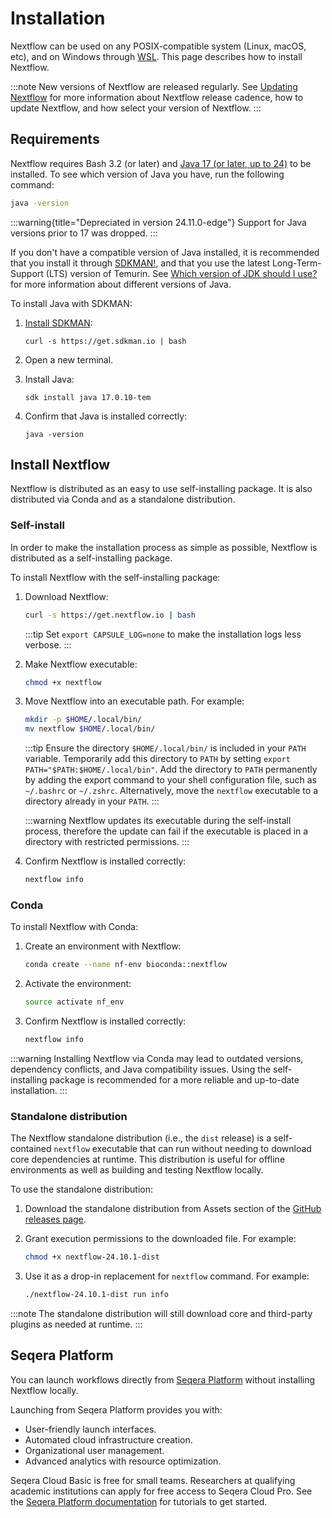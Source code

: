 # Installation

Nextflow can be used on any POSIX-compatible system (Linux, macOS, etc), and on Windows through [WSL](https://en.wikipedia.org/wiki/Windows_Subsystem_for_Linux). This page describes how to install Nextflow.

:::note
New versions of Nextflow are released regularly. See [Updating Nextflow][updating-nextflow] for more information about Nextflow release cadence, how to update Nextflow, and how select your version of Nextflow.
:::

## Requirements

Nextflow requires Bash 3.2 (or later) and [Java 17 (or later, up to 24)](http://www.oracle.com/technetwork/java/javase/downloads/index.html) to be installed. To see which version of Java you have, run the following command:

```bash
java -version
```

:::warning{title="Depreciated in version 24.11.0-edge"}
Support for Java versions prior to 17 was dropped.
:::

If you don't have a compatible version of Java installed, it is recommended that you install it through [SDKMAN!](https://sdkman.io/), and that you use the latest Long-Term-Support (LTS) version of Temurin. See [Which version of JDK should I use?](https://whichjdk.com/) for more information about different versions of Java.

To install Java with SDKMAN:

1. [Install SDKMAN](https://sdkman.io/install):

    ```
    curl -s https://get.sdkman.io | bash
    ```

2. Open a new terminal.

3. Install Java:

    ```
    sdk install java 17.0.10-tem
    ```

4. Confirm that Java is installed correctly:

    ```
    java -version
    ```

## Install Nextflow

Nextflow is distributed as an easy to use self-installing package. It is also distributed via Conda and as a standalone distribution.

### Self-install

In order to make the installation process as simple as possible, Nextflow is distributed as a self-installing package.

To install Nextflow with the self-installing package:

1. Download Nextflow:

    ```bash
    curl -s https://get.nextflow.io | bash
    ```

    :::tip
    Set `export CAPSULE_LOG=none` to make the installation logs less verbose.
    :::

2. Make Nextflow executable:

    ```bash
    chmod +x nextflow
    ```

3. Move Nextflow into an executable path. For example:

    ```bash
    mkdir -p $HOME/.local/bin/
    mv nextflow $HOME/.local/bin/
    ```

    :::tip
    Ensure the directory `$HOME/.local/bin/` is included in your `PATH` variable. Temporarily add this directory to `PATH` by setting `export PATH="$PATH:$HOME/.local/bin"`. Add the directory to `PATH` permanently by adding the export command to your shell configuration file, such as `~/.bashrc` or `~/.zshrc`. Alternatively, move the `nextflow` executable to a directory already in your `PATH`.
    :::

    :::warning
    Nextflow updates its executable during the self-install process, therefore the update can fail if the executable is placed in a directory with restricted permissions.
    :::

4. Confirm Nextflow is installed correctly:

    ```bash
    nextflow info
    ```

### Conda

To install Nextflow with Conda:

1. Create an environment with Nextflow:

    ```bash
    conda create --name nf-env bioconda::nextflow
    ```

2. Activate the environment:

    ```bash
    source activate nf_env
    ```

3. Confirm Nextflow is installed correctly:

    ```bash
    nextflow info
    ```

:::warning
Installing Nextflow via Conda may lead to outdated versions, dependency conflicts, and Java compatibility issues. Using the self-installing package is recommended for a more reliable and up-to-date installation.
:::

### Standalone distribution

The Nextflow standalone distribution (i.e., the `dist` release) is a self-contained `nextflow` executable that can run without needing to download core dependencies at runtime. This distribution is useful for offline environments as well as building and testing Nextflow locally.

To use the standalone distribution:

1. Download the standalone distribution from Assets section of the [GitHub releases page](https://github.com/nextflow-io/nextflow/releases).

2. Grant execution permissions to the downloaded file. For example:

    ```bash
    chmod +x nextflow-24.10.1-dist
    ```

3. Use it as a drop-in replacement for `nextflow` command. For example:

    ```bash
    ./nextflow-24.10.1-dist run info
    ```

:::note
The standalone distribution will still download core and third-party plugins as needed at runtime.
:::

## Seqera Platform

You can launch workflows directly from [Seqera Platform](https://seqera.io/platform/) without installing Nextflow locally.

Launching from Seqera Platform provides you with:

- User-friendly launch interfaces.
- Automated cloud infrastructure creation.
- Organizational user management.
- Advanced analytics with resource optimization.

Seqera Cloud Basic is free for small teams. Researchers at qualifying academic institutions can apply for free access to Seqera Cloud Pro.
See the [Seqera Platform documentation](https://docs.seqera.io/platform) for tutorials to get started.

[updating-nextflow]: /nextflow_docs/nextflow_repo/docs/upating-nextflow